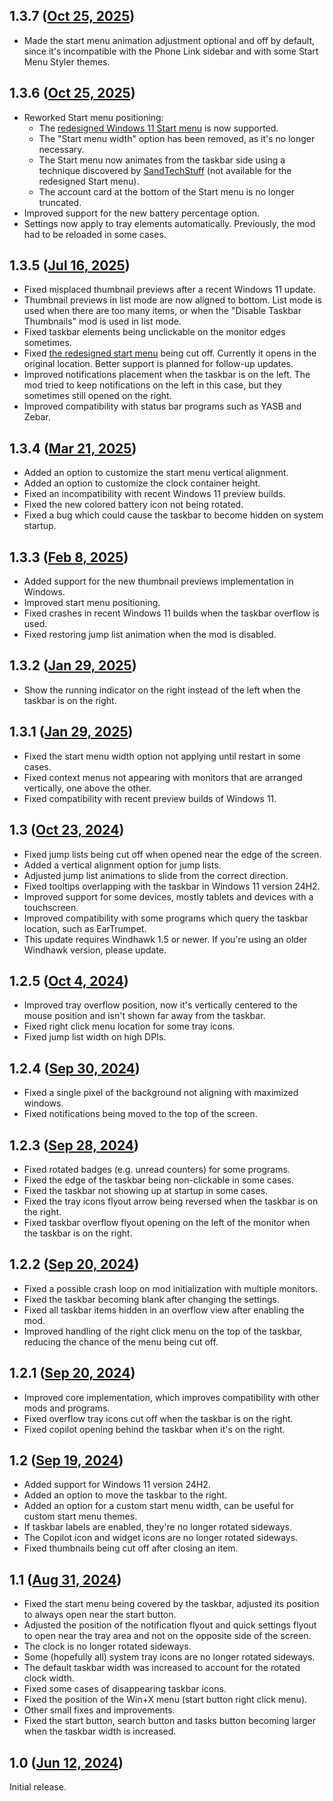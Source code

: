 ## 1.3.7 ([Oct 25, 2025](https://github.com/ramensoftware/windhawk-mods/blob/7f2f2a00bede1e5e55dc49331996d18ed88547cd/mods/taskbar-vertical.wh.cpp))

* Made the start menu animation adjustment optional and off by default, since it's incompatible with the Phone Link sidebar and with some Start Menu Styler themes.

## 1.3.6 ([Oct 25, 2025](https://github.com/ramensoftware/windhawk-mods/blob/150cfc38691f0f7f36e548fd8bc6e41e5c74dcf0/mods/taskbar-vertical.wh.cpp))

* Reworked Start menu positioning:
  * The [redesigned Windows 11 Start menu](https://microsoft.design/articles/start-fresh-redesigning-windows-start-menu/) is now supported.
  * The "Start menu width" option has been removed, as it's no longer necessary.
  * The Start menu now animates from the taskbar side using a technique discovered by [SandTechStuff](https://github.com/SandTechStuff) (not available for the redesigned Start menu).
  * The account card at the bottom of the Start menu is no longer truncated.
* Improved support for the new battery percentage option.
* Settings now apply to tray elements automatically. Previously, the mod had to be reloaded in some cases.

## 1.3.5 ([Jul 16, 2025](https://github.com/ramensoftware/windhawk-mods/blob/97c72fa2c85a13393590bdf73464db7c6d19e8ae/mods/taskbar-vertical.wh.cpp))

* Fixed misplaced thumbnail previews after a recent Windows 11 update.
* Thumbnail previews in list mode are now aligned to bottom. List mode is used when there are too many items, or when the "Disable Taskbar Thumbnails" mod is used in list mode.
* Fixed taskbar elements being unclickable on the monitor edges sometimes.
* Fixed [the redesigned start menu](https://microsoft.design/articles/start-fresh-redesigning-windows-start-menu/) being cut off. Currently it opens in the original location. Better support is planned for follow-up updates.
* Improved notifications placement when the taskbar is on the left. The mod tried to keep notifications on the left in this case, but they sometimes still opened on the right.
* Improved compatibility with status bar programs such as YASB and Zebar.

## 1.3.4 ([Mar 21, 2025](https://github.com/ramensoftware/windhawk-mods/blob/787a8c303d89449e75abd3f2a4677f26b7d16b0a/mods/taskbar-vertical.wh.cpp))

* Added an option to customize the start menu vertical alignment.
* Added an option to customize the clock container height.
* Fixed an incompatibility with recent Windows 11 preview builds.
* Fixed the new colored battery icon not being rotated.
* Fixed a bug which could cause the taskbar to become hidden on system startup.

## 1.3.3 ([Feb 8, 2025](https://github.com/ramensoftware/windhawk-mods/blob/cf9709ca613ae552c8f1d4a3ed9a029f916a9344/mods/taskbar-vertical.wh.cpp))

* Added support for the new thumbnail previews implementation in Windows.
* Improved start menu positioning.
* Fixed crashes in recent Windows 11 builds when the taskbar overflow is used.
* Fixed restoring jump list animation when the mod is disabled.

## 1.3.2 ([Jan 29, 2025](https://github.com/ramensoftware/windhawk-mods/blob/2d855bfc1ee92c213a681996b36cb7997fb1594d/mods/taskbar-vertical.wh.cpp))

* Show the running indicator on the right instead of the left when the taskbar is on the right.

## 1.3.1 ([Jan 29, 2025](https://github.com/ramensoftware/windhawk-mods/blob/b4dba0e9ddf0dbcc0b0668b079cf7144ec54c298/mods/taskbar-vertical.wh.cpp))

* Fixed the start menu width option not applying until restart in some cases.
* Fixed context menus not appearing with monitors that are arranged vertically, one above the other.
* Fixed compatibility with recent preview builds of Windows 11.

## 1.3 ([Oct 23, 2024](https://github.com/ramensoftware/windhawk-mods/blob/b43bd5d00887601ed297b2366631494080f0dd3e/mods/taskbar-vertical.wh.cpp))

* Fixed jump lists being cut off when opened near the edge of the screen.
* Added a vertical alignment option for jump lists.
* Adjusted jump list animations to slide from the correct direction.
* Fixed tooltips overlapping with the taskbar in Windows 11 version 24H2.
* Improved support for some devices, mostly tablets and devices with a touchscreen.
* Improved compatibility with some programs which query the taskbar location, such as EarTrumpet.
* This update requires Windhawk 1.5 or newer. If you're using an older Windhawk version, please update.

## 1.2.5 ([Oct 4, 2024](https://github.com/ramensoftware/windhawk-mods/blob/31cb0bda3c0d239f220fad072bd4a2be53c6ff05/mods/taskbar-vertical.wh.cpp))

* Improved tray overflow position, now it's vertically centered to the mouse position and isn't shown far away from the taskbar.
* Fixed right click menu location for some tray icons.
* Fixed jump list width on high DPIs.

## 1.2.4 ([Sep 30, 2024](https://github.com/ramensoftware/windhawk-mods/blob/056d7c496f105eecebcf9527d06841b5a923e384/mods/taskbar-vertical.wh.cpp))

* Fixed a single pixel of the background not aligning with maximized windows.
* Fixed notifications being moved to the top of the screen.

## 1.2.3 ([Sep 28, 2024](https://github.com/ramensoftware/windhawk-mods/blob/3065efada7b6b5dd413a165287b76560ff0c0210/mods/taskbar-vertical.wh.cpp))

* Fixed rotated badges (e.g. unread counters) for some programs.
* Fixed the edge of the taskbar being non-clickable in some cases.
* Fixed the taskbar not showing up at startup in some cases.
* Fixed the tray icons flyout arrow being reversed when the taskbar is on the right.
* Fixed taskbar overflow flyout opening on the left of the monitor when the taskbar is on the right.

## 1.2.2 ([Sep 20, 2024](https://github.com/ramensoftware/windhawk-mods/blob/a90c4ab676b14803b36ae376b63928dc6b483b51/mods/taskbar-vertical.wh.cpp))

* Fixed a possible crash loop on mod initialization with multiple monitors.
* Fixed the taskbar becoming blank after changing the settings.
* Fixed all taskbar items hidden in an overflow view after enabling the mod.
* Improved handling of the right click menu on the top of the taskbar, reducing the chance of the menu being cut off.

## 1.2.1 ([Sep 20, 2024](https://github.com/ramensoftware/windhawk-mods/blob/824532afd6f3568f26b5676f950ef0557602df99/mods/taskbar-vertical.wh.cpp))

* Improved core implementation, which improves compatibility with other mods and programs.
* Fixed overflow tray icons cut off when the taskbar is on the right.
* Fixed copilot opening behind the taskbar when it's on the right.

## 1.2 ([Sep 19, 2024](https://github.com/ramensoftware/windhawk-mods/blob/0b018deaa9febe57c9ed85c1ad65aac49966d743/mods/taskbar-vertical.wh.cpp))

* Added support for Windows 11 version 24H2.
* Added an option to move the taskbar to the right.
* Added an option for a custom start menu width, can be useful for custom start menu themes.
* If taskbar labels are enabled, they're no longer rotated sideways.
* The Copilot icon and widget icons are no longer rotated sideways.
* Fixed thumbnails being cut off after closing an item.

## 1.1 ([Aug 31, 2024](https://github.com/ramensoftware/windhawk-mods/blob/387771ec375561f49fffc1429b8b185f54feb5e4/mods/taskbar-vertical.wh.cpp))

* Fixed the start menu being covered by the taskbar, adjusted its position to
  always open near the start button.
* Adjusted the position of the notification flyout and quick settings flyout to
  open near the tray area and not on the opposite side of the screen.
* The clock is no longer rotated sideways.
* Some (hopefully all) system tray icons are no longer rotated sideways.
* The default taskbar width was increased to account for the rotated clock
  width.
* Fixed some cases of disappearing taskbar icons.
* Fixed the position of the Win+X menu (start button right click menu).
* Other small fixes and improvements.
* Fixed the start button, search button and tasks button becoming larger when
  the taskbar width is increased.

## 1.0 ([Jun 12, 2024](https://github.com/ramensoftware/windhawk-mods/blob/3fe4bb2e2b2b6ea124b622c91bfee9350b7ab2c7/mods/taskbar-vertical.wh.cpp))

Initial release.
